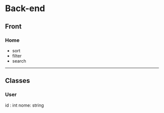 # Back-end

## Front
### Home

 - sort
 - filter
 - search

 --------------------

## Classes
### User
id : int
nome: string

